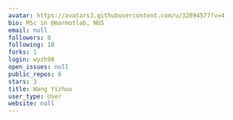 ```yaml
---
avatar: https://avatars3.githubusercontent.com/u/32894577?v=4
bio: MSc in @marmotlab, NUS
email: null
followers: 8
following: 18
forks: 1
login: wyzh98
open_issues: null
public_repos: 6
stars: 3
title: Wang Yizhuo
user_type: User
website: null
---
```

